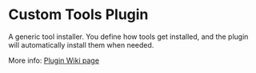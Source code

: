 Custom Tools Plugin
==================

A generic tool installer. You define how tools get installed, and the plugin will automatically install them when needed. 

More info: [Plugin Wiki page][1]

[1]: https://wiki.jenkins-ci.org/display/JENKINS/Custom+Tools+Plugin
